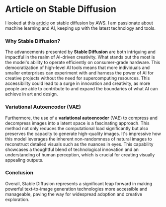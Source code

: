 # Article on Stable Diffusion
I looked at this [article](https://aws.amazon.com/what-is/stable-diffusion/#:~:text=Stable%20Diffusion%20represents%20a%20notable,image%20editing%2C%20and%20video%20creation.) on stable diffusion by AWS. I am passionate about machine learning and AI, keeping up with the latest technology and tools.

### Why Stable Diffusion?
The advancements presented by **Stable Diffusion** are both intriguing and impactful in the realm of AI-driven creativity. What stands out the most is the model's ability to operate efficiently on consumer-grade hardware. This democratization of high-level AI tools means that more individuals and smaller enterprises can experiment with and harness the power of AI for creative projects without the need for supercomputing resources. This accessibility could lead to a surge in innovation and creativity, as more people are able to contribute to and expand the boundaries of what AI can achieve in art and design.

### Variational Autoencoder (VAE)
Furthermore, the use of a **variational autoencoder** (VAE) to compress and decompress images into a latent space is a fascinating approach. This method not only reduces the computational load significantly but also preserves the capacity to generate high-quality images. It's impressive how this model leverages the inherent non-randomness of natural images to reconstruct detailed visuals such as the nuances in eyes. This capability showcases a thoughtful blend of technological innovation and an understanding of human perception, which is crucial for creating visually appealing outputs.

### Conclusion
Overall, Stable Diffusion represents a significant leap forward in making powerful text-to-image generation technologies more accessible and manageable, paving the way for widespread adoption and creative exploration.